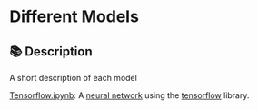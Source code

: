 # Different Models

## 📚 Description

A short description of each model

[Tensorflow.ipynb](.TensorFlow.ipynb): A [neural network](https://en.wikipedia.org/wiki/Artificial_neural_network) using the [tensorflow](https://www.tensorflow.org/) library.
